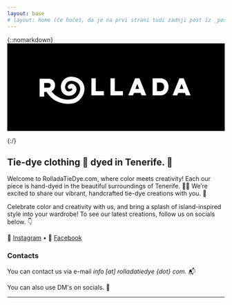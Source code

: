 ```yaml
---
layout: base
# layout: home (če hočeš, da je na prvi strani tudi zadnji post iz _posts)
---
```


{::nomarkdown}
<svg xmlns="http://www.w3.org/2000/svg" width="100%" height="100%" viewBox="0 0 1147.49 462.43">
  <g data-name="Layer 1">
    <path d="M0 462.43h1147.49V0H0Z"/>
    <path d="M466.92 184.63h-22.85v89.57h65.8v-22.16h-42.95Zm100.59 0h-22.84v89.57h65.79v-22.16h-42.95Zm108.63 55.69 9.87-26.3 9.76 26.3Zm-1.49-55.7-36.3 89.57h25.04l4.95-13.09h35.24l4.95 13.1h25.02l-36.17-89.57Z" fill="#fff" fill-rule="evenodd"/>
    <clipPath id="a">
      <path transform="matrix(2.77778 0 0 -2.77778 0 462.43)" d="M0 166.48h413.1V0H0Z"/>
    </clipPath>
    <g clip-path="url(#a)" fill="#fff" fill-rule="evenodd">
      <path d="M826.28 238.6a19.68 19.68 0 0 1-3.96 7.12 18.06 18.06 0 0 1-6.55 4.64 22.87 22.87 0 0 1-9.07 1.67h-16.88V206.9h16.88c6.9 0 12.1 2.07 15.62 6.2 3.51 4.14 5.28 9.57 5.28 16.31 0 3.37-.44 6.43-1.32 9.19m13.84-40.7a37.25 37.25 0 0 0-13.27-9.72c-5.32-2.36-11.46-3.55-18.43-3.55h-41.57v89.57h41.57c6.97 0 13.11-1.19 18.43-3.57a37.54 37.54 0 0 0 13.27-9.65 41.2 41.2 0 0 0 7.98-14.23 54.8 54.8 0 0 0 2.7-17.34c0-6.04-.9-11.8-2.7-17.23a41.85 41.85 0 0 0-7.98-14.29m69.68 42.43 9.87-26.3 9.75 26.3Zm21.24-55.7H908.3l-36.28 89.57h25.03l4.94-13.09h35.25l4.94 13.1h25.03Zm-702.9 41.58a10.42 10.42 0 0 1-2.3 4 11.35 11.35 0 0 1-4.12 2.73c-1.7.69-3.76 1.03-6.19 1.03H194.8v-25.22h20.73c4.86 0 8.28 1.22 10.3 3.63 2.03 2.43 3.04 5.46 3.04 9.1 0 1.62-.24 3.2-.73 4.74m140.68-44.17a76.56 76.56 0 0 0-34.08-6.32c-39.7 1.81-57.6 39.42-50.46 67.68 8 31.7 44.42 43.6 69.74 22.74a32.5 32.5 0 0 0 4.14-4.09c10.99-12.97 9.43-31.68-3.52-42.57-4.77-4-10.23-6.23-16.54-5.74-6.82.52-12.44 3.51-16.45 9.07-3.24 4.48-2.9 10.13.42 13.95 3.34 3.83 8.7 4.61 13.75 1.99 1.14-.6 2.23-1.29 3.56-2.07 4.73 4.01 4.48 9.23-.46 12.65-4.39 3.03-9.45 4.1-14.71 4.3-5.99.21-10.82-2.07-14.02-7.12-1.7-2.7-3.3-5.65-4.1-8.72-3.8-14.9 4.71-37.76 28.33-39.54a52.44 52.44 0 0 1 31.6 7.58c10.84 6.52 16.67 16.38 18.53 28.77 3.18 21.24-13.7 53.86-42.26 59.85-27.65 5.8-53.45 1.24-77.46-13.24-10.78-6.5-19.7-13-31.23-28.58a30.7 30.7 0 0 0 8.24-5.51 31.82 31.82 0 0 0 5.82-7.4 33.74 33.74 0 0 0 3.45-8.8 40.68 40.68 0 0 0 1.16-9.7c0-4.68-.71-9.13-2.12-13.33a30.41 30.41 0 0 0-6.49-11.03 30.4 30.4 0 0 0-11.03-7.46c-4.45-1.82-9.7-2.72-15.76-2.72h-46.2v94.56h24.13V255.9h12.37c12.95 19.72 29.25 35.37 41.67 42.88 26.6 16.08 60.65 23.81 91.43 18.93 14.14-2.25 27.35-7.1 38.12-16.86 14.7-13.32 24.5-29.56 27.96-49.32 5.21-29.79-9.74-57.56-37.53-69.5"/>
    </g>
  </g>
</svg>

{:/}

## Tie-dye clothing 📍 dyed in Tenerife. 🌈

Welcome to RolladaTieDye.com, where color meets creativity! Each our piece is hand-dyed in the beautiful surroundings of Tenerife. 🌴✨  We’re excited to share our vibrant, handcrafted tie-dye creations with you. 👕

Celebrate color and creativity with us, and bring a splash of island-inspired style into your wardrobe! To see our latest creations, follow us on socials below. 👇

🌈 [Instagram](https://www.instagram.com/rollada_tie_dye/) • 👕 [Facebook](https://www.facebook.com/rolladatiedye)

### Contacts

You can contact us via e-mail *info [at] rolladatiedye {dot} com*. 📬

You can also use DM's on socials. 💬



--- 